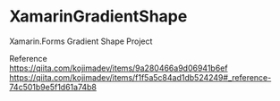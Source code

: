 # XamarinGradientShape
Xamarin.Forms Gradient Shape Project  

Reference  
https://qiita.com/kojimadev/items/9a280466a9d06941b6ef
https://qiita.com/kojimadev/items/f1f5a5c84ad1db524249#_reference-74c501b9e5f1d61a74b8
